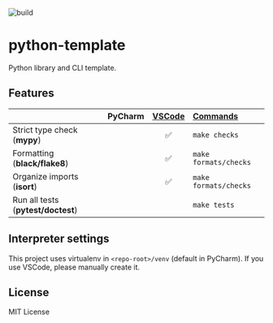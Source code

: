![build](https://github.com/sotetsuk/python-template/workflows/build/badge.svg)

# python-template
Python library and CLI template.

## Features

|   | PyCharm | [VSCode](.vscode/settings.json) | [Commands](Makefile) |
|:---|:---:|:---:|:---|
| Strict type check (**mypy**) |   | ✅ | `make checks` |
| Formatting (**black/flake8**) |   | ✅ | `make formats/checks` |
| Organize imports (**isort**) |   | ✅ | `make formats/checks` |
| Run all tests (**pytest/doctest**) |  |  | `make tests` |


## Interpreter settings
This project uses virtualenv in `<repo-root>/venv` (default in PyCharm).
If you use VSCode, please manually create it.

## License

MIT License
